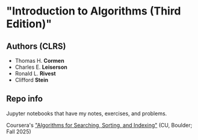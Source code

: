 # "Introduction to Algorithms (Third Edition)"
## Authors (CLRS)
- Thomas H. **Cormen**
- Charles E. **Leiserson**
- Ronald L. **Rivest**
- Clifford **Stein**

## Repo info

Jupyter notebooks that have my notes, exercises, and problems.

Coursera's ["Algorithms for Searching, Sorting, and Indexing"](https://www.coursera.org/learn/algorithms-searching-sorting-indexing) (CU, Boulder; Fall 2025)
